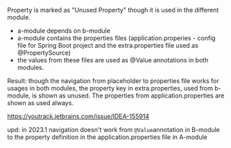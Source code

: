 Property is marked as "Unused Property" though it is used in the different module.
- a-module depends on b-module
- a-module contains the properties files (application.properies - config file for Spring Boot project and the extra.properties file used as @PropertySource)
- the values from these files are used as @Value annotations in both modules.

Result: though the navigation from placeholder to properties file works for usages in both modules, the property key in extra.properties, used from b-module, is shown as unused.
The properties from application.properties are shown as used always.

https://youtrack.jetbrains.com/issue/IDEA-155914

upd: in 2023.1 navigation doesn't work from `@Value`annotation in B-module to the property definition in the
application.properties file in A-module